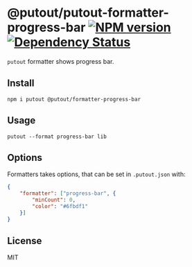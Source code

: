 # @putout/putout-formatter-progress-bar [![NPM version][NPMIMGURL]][NPMURL] [![Dependency Status][DependencyStatusIMGURL]][DependencyStatusURL]

[NPMIMGURL]:                https://img.shields.io/npm/v/@putout/formatter-progress-bar.svg?style=flat&longCache=true
[NPMURL]:                   https://npmjs.org/package/@putout/formatter-progress-bar "npm"

[DependencyStatusURL]:      https://david-dm.org/coderaiser/putout?path=packages/formatter-progress-bar
[DependencyStatusIMGURL]:   https://david-dm.org/coderaiser/putout.svg?path=packages/formatter-progress-bar

`putout` formatter shows progress bar.

## Install

```
npm i putout @putout/formatter-progress-bar
```

## Usage

```
putout --format progress-bar lib
```

## Options

Formatters takes options, that can be set in `.putout.json` with:

```json
{
    "formatter": ["progress-bar", {
        "minCount": 0,
        "color": "#6fbdf1"
    }]
}
```

## License

MIT

